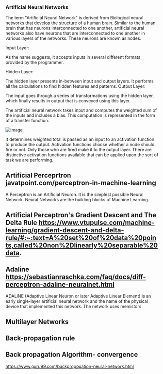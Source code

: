 ### Artificial Neural Networks
The term "Artificial Neural Network" is derived from Biological neural networks that develop the structure of a human brain.
Similar to the human brain that has neurons interconnected to one another, 
artificial neural networks also have neurons that are interconnected to one another in various layers of the networks. These neurons are known as nodes.

Input Layer:

As the name suggests, it accepts inputs in several different formats provided by the programmer.

Hidden Layer:

The hidden layer presents in-between input and output layers. It performs all the calculations to find hidden features and patterns.
Output Layer:

The input goes through a series of transformations using the hidden layer, which finally results in output that is conveyed using this layer.

The artificial neural network takes input and computes the weighted sum of the inputs and includes a bias. This computation is represented in the form of a transfer function.

![image](https://user-images.githubusercontent.com/51438542/166090095-ce8b6a66-0f34-4d35-9c19-32be38b37a12.png)

It determines weighted total is passed as an input to an activation function to produce the output. Activation functions choose whether a node should fire or not. 
Only those who are fired make it to the output layer. There are distinctive activation functions available that can be applied upon the sort of task we are performing.

## Artificial Perceprtron javatpoint.com/perceptron-in-machine-learning

A Perceptron is an Artificial Neuron. It is the simplest possible Neural Network. Neural Networks are the building blocks of Machine Learning.

## Artificial Perceptron's Gradient Descent and The Delta Rule https://www.vtupulse.com/machine-learning/gradient-descent-and-delta-rule/#:~:text=A%20set%20of%20data%20points,called%20non%2Dlinearly%20separable%20data.

## Adaline https://sebastianraschka.com/faq/docs/diff-perceptron-adaline-neuralnet.html

ADALINE (Adaptive Linear Neuron or later Adaptive Linear Element) is an early single-layer artificial neural network and the name of the physical device that implemented this network. The network uses memistors.

## Multilayer Networks
## Back-propagation rule

## Back propagation Algorithm- convergence
https://www.guru99.com/backpropogation-neural-network.html
